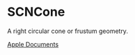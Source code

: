 # SCNCone

A right circular cone or frustum geometry.

[Apple Documents][apple]

[apple]: https://developer.apple.com/documentation/scenekit/scncone
